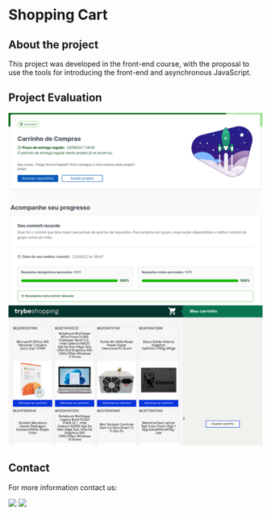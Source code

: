 <h1> Shopping Cart </h1>

<h2> About the project </h2>

<div> 

This project was developed in the front-end course, with the proposal to use the tools for introducing the front-end and asynchronous JavaScript.

</div> 

<h2> Project Evaluation </h2>

<img src="images/avaliacao.png"/>

<img src="images/projeto.png"/>

<h2>Contact </h2>

<p> For more information contact us: </p>

<div>
<a href="https://www.linkedin.com/in/thiago-hayashi-037732109/" target="_blank"><img src="https://img.shields.io/badge/-LinkedIn-%230077B5?style=for-the-badge&logo=linkedin&logoColor=white" target="_blank"></a>

<a href = "shundi_hayashi@hotmail.com">
<img src="https://img.shields.io/badge/Microsoft_Outlook-0078D4?style=for-the-badge&logo=microsoft-outlook&logoColor=white" target="_blank">
</a>
</div>
